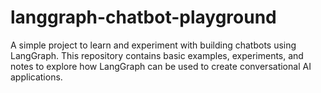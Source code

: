# langgraph-chatbot-playground
A simple project to learn and experiment with building chatbots using LangGraph. This repository contains basic examples, experiments, and notes to explore how LangGraph can be used to create conversational AI applications.
